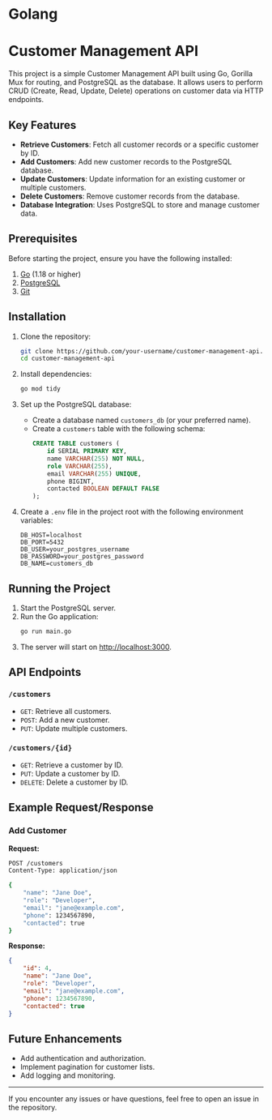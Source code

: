 # Golang
# Customer Management API

This project is a simple Customer Management API built using Go, Gorilla Mux for routing, and PostgreSQL as the database. It allows users to perform CRUD (Create, Read, Update, Delete) operations on customer data via HTTP endpoints.

## Key Features

- **Retrieve Customers**: Fetch all customer records or a specific customer by ID.
- **Add Customers**: Add new customer records to the PostgreSQL database.
- **Update Customers**: Update information for an existing customer or multiple customers.
- **Delete Customers**: Remove customer records from the database.
- **Database Integration**: Uses PostgreSQL to store and manage customer data.

## Prerequisites

Before starting the project, ensure you have the following installed:

1. [Go](https://golang.org/dl/) (1.18 or higher)
2. [PostgreSQL](https://www.postgresql.org/download/)
3. [Git](https://git-scm.com/)

## Installation

1. Clone the repository:
   ```bash
   git clone https://github.com/your-username/customer-management-api.git
   cd customer-management-api
   ```

2. Install dependencies:
   ```bash
   go mod tidy
   ```

3. Set up the PostgreSQL database:

   - Create a database named `customers_db` (or your preferred name).
   - Create a `customers` table with the following schema:
     ```sql
     CREATE TABLE customers (
         id SERIAL PRIMARY KEY,
         name VARCHAR(255) NOT NULL,
         role VARCHAR(255),
         email VARCHAR(255) UNIQUE,
         phone BIGINT,
         contacted BOOLEAN DEFAULT FALSE
     );
     ```

4. Create a `.env` file in the project root with the following environment variables:
   ```env
   DB_HOST=localhost
   DB_PORT=5432
   DB_USER=your_postgres_username
   DB_PASSWORD=your_postgres_password
   DB_NAME=customers_db
   ```

## Running the Project

1. Start the PostgreSQL server.
2. Run the Go application:
   ```bash
   go run main.go
   ```
3. The server will start on [http://localhost:3000](http://localhost:3000).

## API Endpoints

### `/customers`
- `GET`: Retrieve all customers.
- `POST`: Add a new customer.
- `PUT`: Update multiple customers.

### `/customers/{id}`
- `GET`: Retrieve a customer by ID.
- `PUT`: Update a customer by ID.
- `DELETE`: Delete a customer by ID.

## Example Request/Response

### Add Customer
**Request:**
```bash
POST /customers
Content-Type: application/json

{
    "name": "Jane Doe",
    "role": "Developer",
    "email": "jane@example.com",
    "phone": 1234567890,
    "contacted": true
}
```
**Response:**
```json
{
    "id": 4,
    "name": "Jane Doe",
    "role": "Developer",
    "email": "jane@example.com",
    "phone": 1234567890,
    "contacted": true
}
```

## Future Enhancements

- Add authentication and authorization.
- Implement pagination for customer lists.
- Add logging and monitoring.

---

If you encounter any issues or have questions, feel free to open an issue in the repository.


